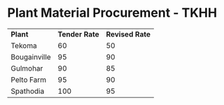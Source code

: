 # Plant Material Procurement - TKHH

  

|     |     |     |
| --- | --- | --- |
| **Plant** | **Tender Rate** | **Revised Rate** |
| Tekoma | 60  | 50  |
| Bougainville | 95  | 90  |
| Gulmohar | 90  | 85  |
| Pelto Farm | 95  | 90  |
| Spathodia | 100 | 95  |